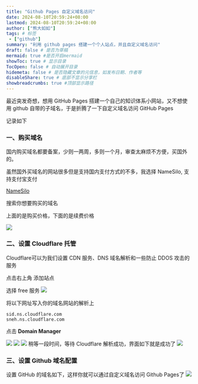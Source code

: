 ```yaml
---
title: "Github Pages 自定义域名访问"
date: 2024-08-10T20:59:24+08:00
lastmod: 2024-08-10T20:59:24+08:00
author: ["熊大如如"]
tags: # 标签
 - ["github"]
summary: "利用 github pages 搭建一个个人站点，并且自定义域名访问"
draft: false # 是否为草稿
mermaid: true #是否开启mermaid
showToc: true # 显示目录
TocOpen: false # 自动展开目录
hidemeta: false # 是否隐藏文章的元信息，如发布日期、作者等
disableShare: true # 底部不显示分享栏
showbreadcrumbs: true #顶部显示路径
---
```


最近突发奇想，想用 GitHub Pages 搭建一个自己的知识体系小网站，又不想使用 github 自带的子域名，于是折腾了一下自定义域名访问 GitHub Pages 

记录如下

### 一、购买域名
国内购买域名都要备案，少则一两周，多则一个月，审查太麻烦不方便，买国外的。

虽然国外买域名的网站很多但是支持国内支付方式的不多，我选择 NameSilo, 支持支付宝支付

[NameSilo](https://www.namesilo.com/)

搜索你想要购买的域名

上面的是购买价格，下面的是续费价格

![](https://cdn.jsdelivr.net/gh/xxrBear/image//Hugo/202408102153669.png)

### 二、设置 Cloudflare 托管
Cloudflare可以为我们设置 CDN 服务、DNS 域名解析和一些防止 DDOS 攻击的服务

点击右上角 添加站点

选择 free 服务
![](https://cdn.jsdelivr.net/gh/xxrBear/image//Hugo/202408102245329.png)

将以下网址写入你的域名网站的解析上

    sid.ns.cloudflare.com
    sneh.ns.cloudflare.com

点击 **Domain Manager**

![](https://cdn.jsdelivr.net/gh/xxrBear/image//Hugo/202408102247446.png)
![](https://cdn.jsdelivr.net/gh/xxrBear/image//Hugo/202408102252709.png)
![](https://cdn.jsdelivr.net/gh/xxrBear/image//Hugo/202408102253705.png)
稍等一段时间，等待 Cloudflare 解析成功，界面如下就是成功了
![](https://cdn.jsdelivr.net/gh/xxrBear/image//Hugo/202408102253071.png)

### 三、设置 Github 域名配置
设置 GitHub 的域名如下，这样你就可以通过自定义域名访问 Github Pages了
![](https://cdn.jsdelivr.net/gh/xxrBear/image//Hugo/202408102254493.png)
